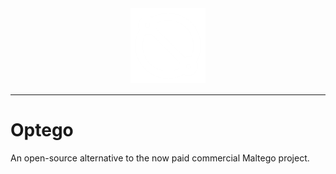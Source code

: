 <div align="center" style="margin-bottom: 15px;">
  <img src="https://github.com/TrustCheckCZ/Optego/blob/main/_images/logo.png?raw=true" width="120" alt="QuadDB Logo" style="background-color: black;">
</div>

---

# Optego
An open-source alternative to the now paid commercial Maltego project.
